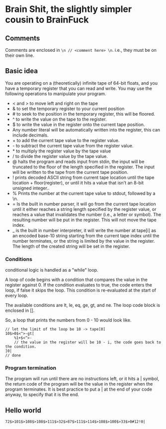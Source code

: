 # Brain Shit, the slightly simpler cousin to BrainFuck

## Comments

Comments are enclosed in `\n // <comment here> \n`.
i.e., they must be on their own line.

## Basic idea

You are operating on a (theoretically) infinite tape of 64-bit floats, and you have a temporary register that you can read and write. You may use the following operations to manipulate your program.

-   < and > to move left and right on the tape
-   & to set the temporary register to your current position
-   \# to seek to the position in the temporary register, this will be floored.
-   ^ to write the value on the tape to the register.
-   $ to write the value in the register onto the current tape position.
-   Any number literal will be automatically written into the register, this can include decimals.
-   \+ to add the current tape value to the register value.
-   \- to subtract the current tape value from the register value.
-   \* to multiply the register value by the tape value
-   / to divide the register value by the tape value.
-   @ halts the program and reads input from stdin, the input will be truncated to the floor of the length specified in the register. The input will be written to the tape from the current tape position.
-   ! prints decoded ASCII string from current tape location until the tape location + floor(register), or until it hits a value that isn't an 8-bit unsigned integer..
-   % Prints the number at the current tape value to stdout, followed by a \n.
-   = Is the built in number parser, it will go from the current tape location until it either reaches a string length specified by the register value, or reaches a value that invalidates the number (i.e., a letter or symbol). The resulting number will be put in the register. This will not move the tape index.
-   \_ is the built in number interpreter, it will write the number at tape[i] as an encoded base-10 string starting from the current tape index until the number terminates, or the string is limited by the value in the register. The length of the created string will be set in the register.

### Conditions

conditional logic is handled as a "while" loop.

A loop of code begins with a condition that compares the value in the register against 0.
If the condition evaluates to true, the code enters the loop, if false it skips the loop.
This condition is re-evaluated at the start of every loop.

The available conditions are lt, le, eq, ge, gt, and ne.
The loop code block is enclosed in [].

So, a loop that prints the numbers from 0 - 10 would look like.

```bs
// let the limit of the loop be 10 -> tape[0]
10$>0$<^>-gt[
	%1+$<^>-
	// the value in the register will be 10 - i, the code goes back to the condition.
]0|
// done
```

### Program termination

The program will run until there are no instructions left, or it hits a | symbol, the return code of the program will be the value in the register when the program terminates.
It is best practice to put a | at the end of your code anyway, to specify that it is the end.

## Hello world

```bs
72$>101$>108$>108$>111$>32$>87$>111$>114$>108$>100$>33$>0#12!0|
```
